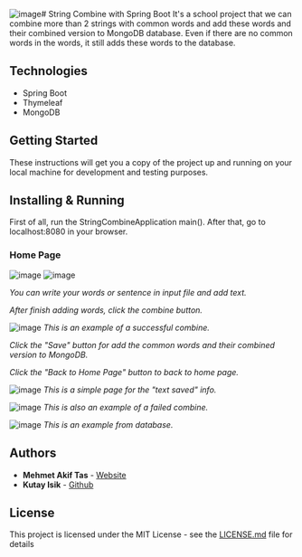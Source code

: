 ![image](https://github.com/mehmetakiftas/string-combine-with-spring-boot/assets/115368571/bc2f30a2-fb9b-4230-86d5-2411923ed46b)# String Combine with Spring Boot
It's a school project that we can combine more than 2 strings with common words and add these words and their combined version to MongoDB database. Even if there are no common words in the words, it still adds these words to the database.


## Technologies
* Spring Boot
* Thymeleaf
* MongoDB


## Getting Started
These instructions will get you a copy of the project up and running on your local machine for development and testing purposes.


## Installing & Running
First of all, run the StringCombineApplication main().
After that, go to localhost:8080 in your browser.


### Home Page
![image](https://user-images.githubusercontent.com/115368571/233740701-77d5d962-bd5b-4eb7-82d5-da5ce08895b1.png)
![image](https://github.com/mehmetakiftas/string-combine-with-spring-boot/assets/115368571/2e49e7bb-8a58-42b0-920b-45ce2870005a)

*You can write your words or sentence in input file and add text.*

*After finish adding words, click the combine button.*

![image](https://user-images.githubusercontent.com/115368571/233740777-dd9d3797-d64c-4661-8bb7-bb9338669b54.png)
*This is an example of a successful combine.*

*Click the "Save" button for add the common words and their combined version to MongoDB.*

*Click the "Back to Home Page" button to back to home page.*

![image](https://user-images.githubusercontent.com/115368571/233741166-5339a474-451b-4884-bfc1-65a067bcb003.png)
*This is a simple page for the "text saved" info.*

![image](https://user-images.githubusercontent.com/115368571/233742656-a37187f7-0aeb-4829-bb0b-11d86dbd213d.png)
*This is also an example of a failed combine.*

![image](https://user-images.githubusercontent.com/115368571/233743680-67267195-3b2d-4e8f-956c-a81366590f99.png)
*This is an example from database.*


## Authors
* **Mehmet Akif Tas** - [Website](https://akiftas.dev)
* **Kutay Isik** - [Github](https://github.com/MrKutay)


## License
This project is licensed under the MIT License - see the [LICENSE.md](LICENSE.md) file for details
